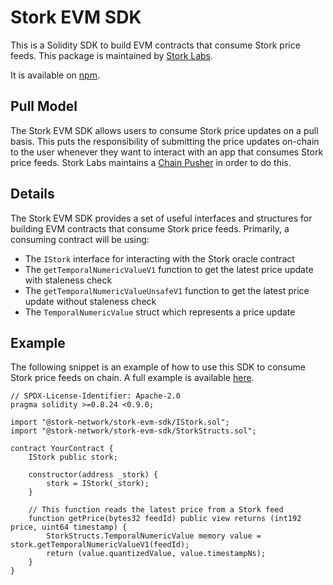 # Stork EVM SDK

This is a Solidity SDK to build EVM contracts that consume Stork price feeds. This package is maintained by [Stork Labs](https://stork.network).

It is available on [npm](https://www.npmjs.com/package/@stork-network/stork-evm-sdk).

## Pull Model

The Stork EVM SDK allows users to consume Stork price updates on a pull basis. This puts the responsibility of submitting the price updates on-chain to the user whenever they want to interact with an app that consumes Stork price feeds. Stork Labs maintains a [Chain Pusher](https://github.com/stork-oracle/stork-external/tree/main/apps/chain_pusher/README.md) in order to do this.

## Details

The Stork EVM SDK provides a set of useful interfaces and structures for building EVM contracts that consume Stork price feeds. Primarily, a consuming contract will be using:

- The `IStork` interface for interacting with the Stork oracle contract
- The `getTemporalNumericValueV1` function to get the latest price update with staleness check
- The `getTemporalNumericValueUnsafeV1` function to get the latest price update without staleness check
- The `TemporalNumericValue` struct which represents a price update

## Example

The following snippet is an example of how to use this SDK to consume Stork price feeds on chain. A full example is available [here](https://github.com/stork-oracle/stork-external/tree/main/chains/evm/examples/stork).

```solidity
// SPDX-License-Identifier: Apache-2.0
pragma solidity >=0.8.24 <0.9.0;

import "@stork-network/stork-evm-sdk/IStork.sol";
import "@stork-network/stork-evm-sdk/StorkStructs.sol";

contract YourContract {
    IStork public stork;
    
    constructor(address _stork) {
        stork = IStork(_stork);
    }
    
    // This function reads the latest price from a Stork feed
    function getPrice(bytes32 feedId) public view returns (int192 price, uint64 timestamp) {
        StorkStructs.TemporalNumericValue memory value = stork.getTemporalNumericValueV1(feedId);
        return (value.quantizedValue, value.timestampNs);
    }
}
